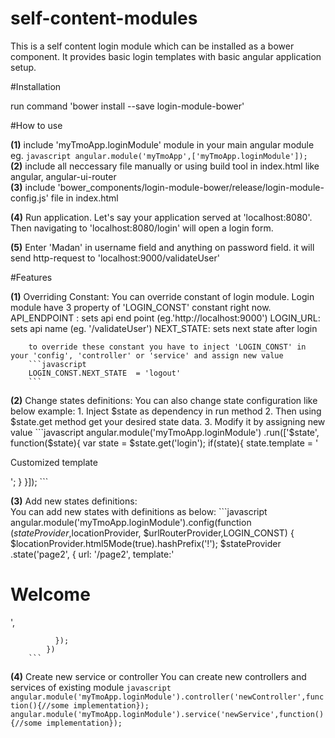# self-content-modules
This is a self content login module which can be installed as a bower component. 
It provides basic login templates with basic angular application setup.

#Installation

run command 'bower install --save login-module-bower'

#How to use

**(1)** include 'myTmoApp.loginModule' module in your main angular module
		eg. 
		```javascript
		angular.module('myTmoApp',['myTmoApp.loginModule']);
		```
**(2)** include all neccessary file manually or using build tool in index.html like angular, angular-ui-router		
**(3)** include 'bower_components/login-module-bower/release/login-module-config.js' file in index.html

**(4)** Run application. Let's say your application served at 'localhost:8080'. Then navigating to 'localhost:8080/login'
		will open a login form. 

**(5)** Enter 'Madan' in username field and anything on password field. it will send http-request to 'localhost:9000/validateUser'

#Features

**(1)** Overriding Constant:
		You can override constant of login module. Login module have 3 property of 'LOGIN_CONST' constant right now.
		API_ENDPOINT : sets api end point (eg.'http://localhost:9000')
		LOGIN_URL: sets api name (eg. '/validateUser')
		NEXT_STATE: sets next state after login
		
		to override these constant you have to inject 'LOGIN_CONST' in your 'config', 'controller' or 'service' and assign new value
		```javascript
		LOGIN_CONST.NEXT_STATE  = 'logout'
		```
		
		
**(2)** Change states definitions:
		You can also change state configuration like below example:
		1. Inject $state as dependency in run method
		2. Then using $state.get method get your desired state data.
		3. Modify it by assigning new value
		```javascript
		angular.module('myTmoApp.loginModule')
		.run(['$state', function($state){
		  var state = $state.get('login');
		  if(state){
			state.template = '<p>Customized template</p>';
		  }
		}]);
		```

**(3)** Add new states definitions:		
		You can add new states with definitions as below:
		```javascript
		angular.module('myTmoApp.loginModule').config(function ($stateProvider ,$locationProvider, $urlRouterProvider,LOGIN_CONST) {
		  $locationProvider.html5Mode(true).hashPrefix('!');
		  $stateProvider
			  .state('page2', {
				url: '/page2',
				template:'<h1>Welcome </h1>',
				
			  });
			})
		```		   
**(4)** Create new service or controller 
		You can create new controllers and services of existing module
		```javascript
		angular.module('myTmoApp.loginModule').controller('newController',function(){//some implementation});
		angular.module('myTmoApp.loginModule').service('newService',function(){//some implementation});
		```